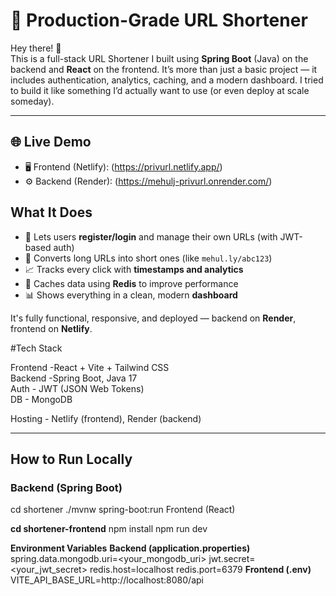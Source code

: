 # 🔗 Production-Grade URL Shortener

Hey there! 👋  
This is a full-stack URL Shortener I built using **Spring Boot** (Java) on the backend and **React** on the frontend. It’s more than just a basic project — it includes authentication, analytics, caching, and a modern dashboard. I tried to build it like something I’d actually want to use (or even deploy at scale someday).

---

## 🌐 Live Demo

- 🖥️ Frontend (Netlify): (https://privurl.netlify.app/)
- ⚙️ Backend (Render): (https://mehulj-privurl.onrender.com/)




## What It Does

- 🔐 Lets users **register/login** and manage their own URLs (with JWT-based auth)
- 🔗 Converts long URLs into short ones (like `mehul.ly/abc123`)
- 📈 Tracks every click with **timestamps and analytics**
- 🧠 Caches data using **Redis** to improve performance
- 📊 Shows everything in a clean, modern **dashboard**

It's fully functional, responsive, and deployed — backend on **Render**, frontend on **Netlify**.


  #Tech Stack

  Frontend -React + Vite + Tailwind CSS          
  Backend  -Spring Boot, Java 17                
  Auth     - JWT (JSON Web Tokens)                
  DB       - MongoDB                              
                                
 Hosting  - Netlify (frontend), Render (backend) 

---

##  How to Run Locally

###  Backend (Spring Boot)

cd shortener
./mvnw spring-boot:run
Frontend (React)

**cd shortener-frontend**
npm install
npm run dev


**Environment Variables**
**Backend (application.properties)**
spring.data.mongodb.uri=<your_mongodb_uri>
jwt.secret=<your_jwt_secret>
redis.host=localhost
redis.port=6379
**Frontend (.env)**
VITE_API_BASE_URL=http://localhost:8080/api



